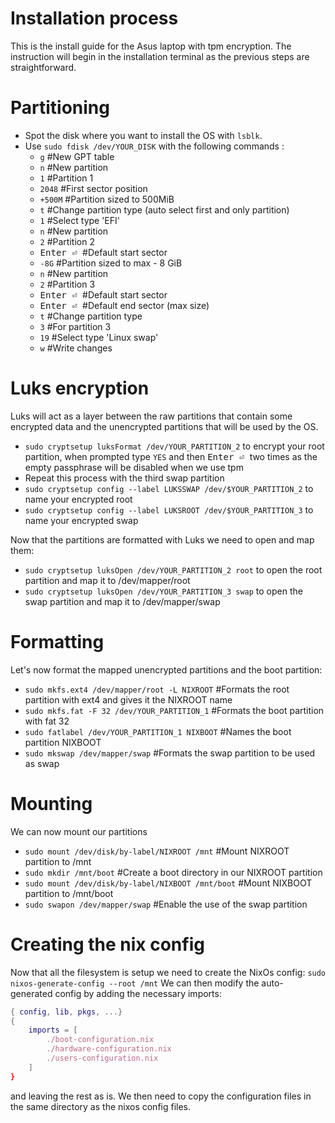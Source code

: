 # Installation process
This is the install guide for the Asus laptop with tpm encryption.
The instruction will begin in the installation terminal as the previous steps are straightforward.

# Partitioning
- Spot the disk where you want to install the OS with `lsblk`.
- Use `sudo fdisk /dev/YOUR_DISK` with the following commands :
    - `g` #New GPT table
    - `n` #New partition
    - `1` #Partition 1
    - `2048` #First sector position
    - `+500M` #Partition sized to 500MiB
    - `t` #Change partition type (auto select first and only partition)
    - `1` #Select type 'EFI'
    - `n` #New partition
    - `2` #Partition 2
    - <kbd>Enter ⏎ </kbd> #Default start sector
    - `-8G` #Partition sized to max - 8 GiB
    - `n` #New partition
    - `2` #Partition 3
    - <kbd>Enter ⏎ </kbd> #Default start sector
    - <kbd>Enter ⏎ </kbd> #Default end sector (max size)
    - `t` #Change partition type
    - `3` #For partition 3
    - `19` #Select type 'Linux swap'
    - `w` #Write changes

# Luks encryption
Luks will act as a layer between the raw partitions that contain some encrypted data and the unencrypted partitions that will be used by the OS.
- `sudo cryptsetup luksFormat /dev/YOUR_PARTITION_2` to encrypt your root partition,
  when prompted type `YES` and then <kbd>Enter ⏎ </kbd> two times as the empty passphrase will be disabled when we use tpm
- Repeat this process with the third swap partition
- `sudo cryptsetup config --label LUKSSWAP /dev/$YOUR_PARTITION_2` to name your encrypted root
- `sudo cryptsetup config --label LUKSROOT /dev/$YOUR_PARTITION_3` to name your encrypted swap
  
Now that the partitions are formatted with Luks we need to open and map them:
- `sudo cryptsetup luksOpen /dev/YOUR_PARTITION_2 root` to open the root partition and map it to /dev/mapper/root
- `sudo cryptsetup luksOpen /dev/YOUR_PARTITION_3 swap` to open the swap partition and map it to /dev/mapper/swap

# Formatting
Let's now format the mapped unencrypted partitions and the boot partition:
- `sudo mkfs.ext4 /dev/mapper/root -L NIXROOT` #Formats the root partition with ext4 and gives it the NIXROOT name
- `sudo mkfs.fat -F 32 /dev/YOUR_PARTITION_1` #Formats the boot partition with fat 32
- `sudo fatlabel /dev/YOUR_PARTITION_1 NIXBOOT` #Names the boot partition NIXBOOT
- `sudo mkswap /dev/mapper/swap` #Formats the swap partition to be used as swap

# Mounting
We can now mount our partitions
- `sudo mount /dev/disk/by-label/NIXROOT /mnt` #Mount NIXROOT partition to /mnt
- `sudo mkdir /mnt/boot` #Create a boot directory in our NIXROOT partition
- `sudo mount /dev/disk/by-label/NIXBOOT /mnt/boot` #Mount NIXBOOT partition to /mnt/boot
- `sudo swapon /dev/mapper/swap` #Enable the use of the swap partition

# Creating the nix config
Now that all the filesystem is setup we need to create the NixOs config:
`sudo nixos-generate-config --root /mnt`
We can then modify the auto-generated config by adding the necessary imports:
```nix
{ config, lib, pkgs, ...}
{
    imports = [
        ./boot-configuration.nix
        ./hardware-configuration.nix
        ./users-configuration.nix
    ]
}
```
and leaving the rest as is.
We then need to copy the configuration files in the same directory as the nixos config files.
